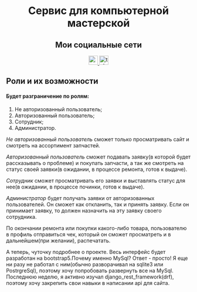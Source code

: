 # <div align="center">Сервис для компьютерной мастерской</div>

<div align="center">
  <p><h2>Мои социальные сети</h2></p>
  <a href="https://vk.com/dzh_zus" target="_blank">
    <img src="https://img.shields.io/static/v1?message=vk&logo=vk&label=&color=blue&logoColor=white&labelColor=&style=for-the-badge" height="25" alt="youtube logo"  />
  </a>
  <a href="https://t.me/m1ko_chanel" target="_blank">
    <img src="https://img.shields.io/static/v1?message=Telegram&logo=telegram&label=&color=2CA5E0&logoColor=white&labelColor=&style=for-the-badge" height="25" alt="telegram logo"  />
  </a>
</div>

## Роли и их возможности

#### Будет разграничение по ролям:
1. Не авторизованный пользователь;
2. Авторизованный пользователь;
3. Сотрудник;
4. Администратор.

  

_Не авторизованный пользователь_ сможет только просматривать сайт и смотреть на ассортимент запчастей.

  

_Авторизованный пользователь_ сможет подавать заявку(в которой будет рассказывать о проблеме) и покупать запчасти, а так же смотреть на статус своей заявки(в ожидании, в процессе ремонта, готов к выдаче).

  

_Сотрудник_ сможет просматривать его заявки и выставлять статус для нее(в ожидании, в процессе починки, готов к выдаче).

  

_Администратор_ будет получать заявки от авторизованных пользователей. Он сможет как откланить, так и принять заявку. Если он принимает заявку, то должен назначить на эту заявку своего сотрудника.

  

По окончании ремонта или покупки какого-либо товара, пользователю в профиль отправиться чек, который он сможет просматреть и в дальнейшем(при желании), распечатать.


А теперь, чуточку подробнее о проекте. Весь интерфейс будет разработан на bootstrap5.Почему именно MySql? Ответ - просто! Я еще ни разу не работал с ним(обычно разворачивал на sqlite3 или PostrgreSql), поэтому хочу попробовать развернуть все на MySql. Последнюю неделю, я активно изучал django_rest_framework(drf), поэтому хочу закрепить свои навыки в написании api для сайта.
